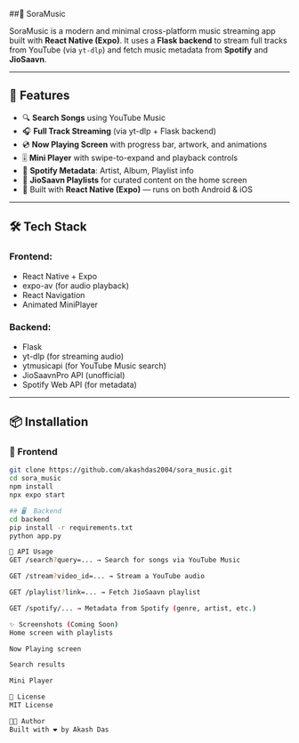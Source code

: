 ##🎵 SoraMusic

SoraMusic is a modern and minimal cross-platform music streaming app built with **React Native (Expo)**. It uses a **Flask backend** to stream full tracks from YouTube (via `yt-dlp`) and fetch music metadata from **Spotify** and **JioSaavn**.

---

## 🚀 Features

- 🔍 **Search Songs** using YouTube Music
- 🎧 **Full Track Streaming** (via yt-dlp + Flask backend)
- 💿 **Now Playing Screen** with progress bar, artwork, and animations
- 🎚️ **Mini Player** with swipe-to-expand and playback controls
- 📡 **Spotify Metadata**: Artist, Album, Playlist info
- 🎵 **JioSaavn Playlists** for curated content on the home screen
- 📱 Built with **React Native (Expo)** — runs on both Android & iOS

---

## 🛠️ Tech Stack

### Frontend:
- React Native + Expo
- expo-av (for audio playback)
- React Navigation
- Animated MiniPlayer

### Backend:
- Flask
- yt-dlp (for streaming audio)
- ytmusicapi (for YouTube Music search)
- JioSaavnPro API (unofficial)
- Spotify Web API (for metadata)

---

## 📦 Installation

### 📱 Frontend

```bash
git clone https://github.com/akashdas2004/sora_music.git
cd sora_music
npm install
npx expo start

## 🖥️  Backend
cd backend
pip install -r requirements.txt
python app.py

🔗 API Usage
GET /search?query=... → Search for songs via YouTube Music

GET /stream?video_id=... → Stream a YouTube audio

GET /playlist?link=... → Fetch JioSaavn playlist

GET /spotify/... → Metadata from Spotify (genre, artist, etc.)

✨ Screenshots (Coming Soon)
Home screen with playlists

Now Playing screen

Search results

Mini Player

📄 License
MIT License

👨‍💻 Author
Built with ❤️ by Akash Das
